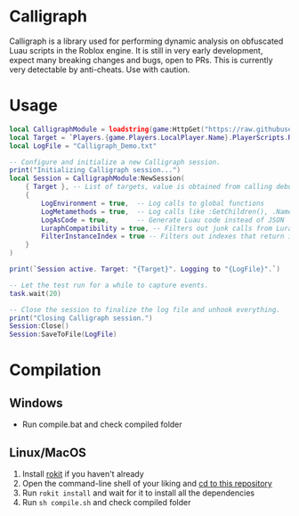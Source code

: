 # Calligraph

Calligraph is a library used for performing dynamic analysis on obfuscated Luau scripts in the Roblox engine.
It is still in very early development, expect many breaking changes and bugs, open to PRs.
This is currently very detectable by anti-cheats. Use with caution.

# Usage

```lua
local CalligraphModule = loadstring(game:HttpGet("https://raw.githubusercontent.com/centerepic/Calligraph/refs/heads/main/compiled/Calligraph.luau"))()
local Target = `Players.{game.Players.LocalPlayer.Name}.PlayerScripts.RbxCharacterSounds`
local LogFile = "Calligraph_Demo.txt"

-- Configure and initialize a new Calligraph session.
print("Initializing Calligraph session...")
local Session = CalligraphModule:NewSession(
	{ Target }, -- List of targets, value is obtained from calling debug.info(..., 's') on a target script function.
	{
		LogEnvironment = true,  -- Log calls to global functions
		LogMetamethods = true,  -- Log calls like :GetChildren(), .Name
		LogAsCode = true,       -- Generate Luau code instead of JSON
		LuraphCompatibility = true, -- Filters out junk calls from Luraph
		FilterInstanceIndex = true -- Filters out indexes that return instances as they are usually redundant
	}
)

print(`Session active. Target: "{Target}". Logging to "{LogFile}".`)

-- Let the test run for a while to capture events.
task.wait(20)

-- Close the session to finalize the log file and unhook everything.
print("Closing Calligraph session.")
Session:Close()
Session:SaveToFile(LogFile)
```

# Compilation

## Windows

- Run compile.bat and check compiled folder

## Linux/MacOS

1. Install [rokit](https://github.com/rojo-rbx/rokit) if you haven't already
2. Open the command-line shell of your liking and [cd to this repository](https://www.quora.com/What-does-it-mean-to-CD-into-a-directory-and-how-can-I-do-that-Can-someone-explain-it-in-a-laymans-term)
3. Run `rokit install` and wait for it to install all the dependencies
4. Run `sh compile.sh` and check compiled folder
